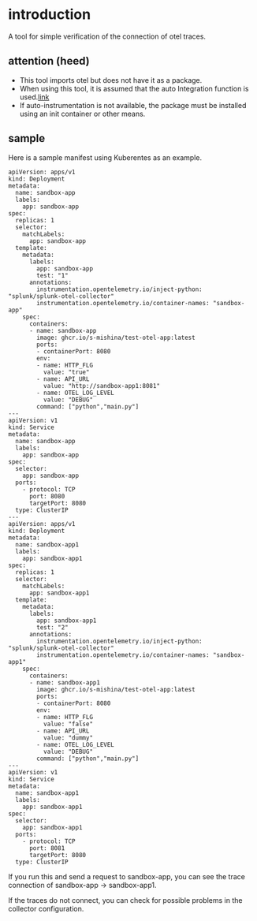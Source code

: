 # introduction

A tool for simple verification of the connection of otel traces.

## attention (heed)

* This tool imports otel but does not have it as a package.
* When using this tool, it is assumed that the auto Integration function is used.[link](https://opentelemetry.io/docs/kubernetes/operator/automatic/)
* If auto-instrumentation is not available, the package must be installed using an init container or other means.

## sample

Here is a sample manifest using Kuberentes as an example.

```yaml:yaml
apiVersion: apps/v1
kind: Deployment
metadata:
  name: sandbox-app
  labels:
    app: sandbox-app
spec:
  replicas: 1
  selector:
    matchLabels:
      app: sandbox-app
  template:
    metadata:
      labels:
        app: sandbox-app
        test: "1"
      annotations:
        instrumentation.opentelemetry.io/inject-python: "splunk/splunk-otel-collector"
        instrumentation.opentelemetry.io/container-names: "sandbox-app"
    spec:
      containers:
      - name: sandbox-app
        image: ghcr.io/s-mishina/test-otel-app:latest
        ports:
        - containerPort: 8080
        env:
        - name: HTTP_FLG
          value: "true"
        - name: API_URL
          value: "http://sandbox-app1:8081"
        - name: OTEL_LOG_LEVEL
          value: "DEBUG"
        command: ["python","main.py"]
---
apiVersion: v1
kind: Service
metadata:
  name: sandbox-app
  labels:
    app: sandbox-app
spec:
  selector:
    app: sandbox-app
  ports:
    - protocol: TCP
      port: 8080
      targetPort: 8080
  type: ClusterIP
---
apiVersion: apps/v1
kind: Deployment
metadata:
  name: sandbox-app1
  labels:
    app: sandbox-app1
spec:
  replicas: 1
  selector:
    matchLabels:
      app: sandbox-app1
  template:
    metadata:
      labels:
        app: sandbox-app1
        test: "2"
      annotations:
        instrumentation.opentelemetry.io/inject-python: "splunk/splunk-otel-collector"
        instrumentation.opentelemetry.io/container-names: "sandbox-app1"
    spec:
      containers:
      - name: sandbox-app1
        image: ghcr.io/s-mishina/test-otel-app:latest
        ports:
        - containerPort: 8080
        env:
        - name: HTTP_FLG
          value: "false"
        - name: API_URL
          value: "dummy"
        - name: OTEL_LOG_LEVEL
          value: "DEBUG"
        command: ["python","main.py"]
---
apiVersion: v1
kind: Service
metadata:
  name: sandbox-app1
  labels:
    app: sandbox-app1
spec:
  selector:
    app: sandbox-app1
  ports:
    - protocol: TCP
      port: 8081
      targetPort: 8080
  type: ClusterIP
```

If you run this and send a request to sandbox-app, you can see the trace connection of sandbox-app -> sandbox-app1.

If the traces do not connect, you can check for possible problems in the collector configuration.
